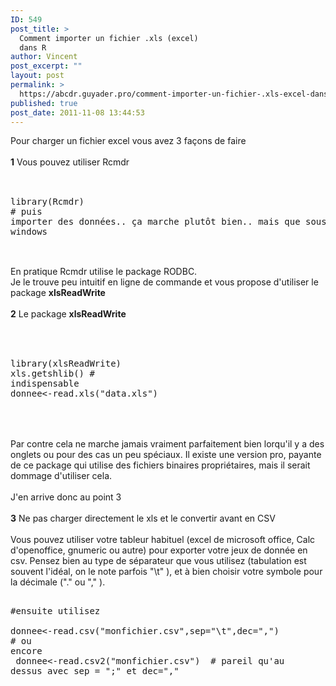 ```yaml
---
ID: 549
post_title: >
  Comment importer un fichier .xls (excel)
  dans R
author: Vincent
post_excerpt: ""
layout: post
permalink: >
  https://abcdr.guyader.pro/comment-importer-un-fichier-.xls-excel-dans-r
published: true
post_date: 2011-11-08 13:44:53
---
```

Pour charger un fichier excel vous avez 3 façons de faire<br /><br /><strong>1</strong> Vous pouvez utiliser Rcmdr<br /><br /> <pre lang='rsplus'><br />library(Rcmdr) <br /># puis importer des données.. ça marche plutôt bien.. mais que sous windows<br /> </pre> <br />En pratique Rcmdr utilise le package RODBC.<br />Je le trouve peu intuitif en ligne de commande et vous propose d'utiliser le package <strong>xlsReadWrite</strong><br /><br /><strong>2</strong> Le package <strong>xlsReadWrite</strong> <br /><br /> <pre lang='rsplus'><br /> library(xlsReadWrite)<br />xls.getshlib() # indispensable<br />donnee&lt;-read.xls("data.xls")<br /> </pre> <br /><br />Par contre cela ne marche jamais vraiment parfaitement bien lorqu'il y a des onglets ou pour des cas un peu spéciaux. Il existe une version pro, payante de ce package qui utilise des fichiers binaires propriétaires, mais il serait dommage d'utiliser cela.<br /><br />J'en arrive donc au point 3<br /><br /><strong>3</strong> Ne pas charger directement le xls et le convertir avant en CSV<br /><br />Vous pouvez utiliser votre tableur habituel (excel de microsoft office, Calc d'openoffice, gnumeric ou autre) pour exporter votre jeux de donnée en csv. Pensez bien au type de séparateur que vous utilisez (tabulation est souvent l'idéal, on le note parfois "\t" ), et à bien choisir votre symbole pour la décimale ("." ou "," ).<br /> <pre lang='rsplus'><br />#ensuite utilisez<br /> donnee&lt;-read.csv("monfichier.csv",sep="\t",dec=",")<br /># ou encore<br /> donnee&lt;-read.csv2("monfichier.csv")  # pareil qu'au dessus avec sep = ";" et dec="," <br /></pre> <br /><br /><br /><br /><br /><br /><br /><br />